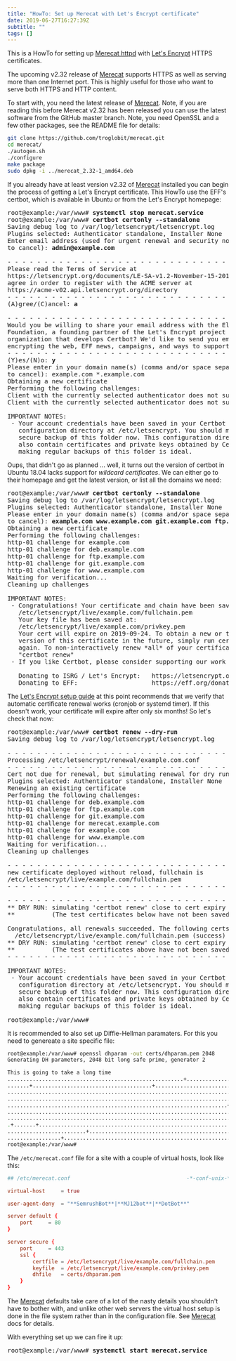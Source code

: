 ```yaml
---
title: "HowTo: Set up Merecat with Let's Encrypt certificate"
date: 2019-06-27T16:27:39Z
subtitle: ""
tags: []
---
```


This is a HowTo for setting up [Merecat httpd][merecat] with [Let's
Encrypt](https://letsencrypt.org/) HTTPS certificates.

The upcoming v2.32 release of [Merecat][] supports HTTPS as well as
serving more than one Internet port.  This is highly useful for those
who want to serve both HTTPS and HTTP content.

To start with, you need the latest release of [Merecat][].  Note, if you
are reading this before Merecat v2.32 has been released you can use the
latest software from the GitHub master branch.  Note, you need OpenSSL
and a few other packages, see the README file for details:

```sh
git clone https://github.com/troglobit/merecat.git
cd merecat/
./autogen.sh
./configure
make package
sudo dpkg -i ../merecat_2.32-1_amd64.deb
```

If you already have at least version v2.32 of [Merecat][] installed you
can begin the process of getting a Let's Encrypt certificate.  This
HowTo use the EFF's certbot, which is available in Ubuntu or from the
Let's Encrypt homepage:

<pre>
root@example:/var/www# <b>systemctl stop merecat.service</b>
root@example:/var/www# <b>certbot certonly --standalone</b>
Saving debug log to /var/log/letsencrypt/letsencrypt.log
Plugins selected: Authenticator standalone, Installer None
Enter email address (used for urgent renewal and security notices)  (Enter 'c'
to cancel): <b>admin@example.com</b>

- - - - - - - - - - - - - - - - - - - - - - - - - - - - - - - - - - - - - - - -
Please read the Terms of Service at
https://letsencrypt.org/documents/LE-SA-v1.2-November-15-2017.pdf. You must
agree in order to register with the ACME server at
https://acme-v02.api.letsencrypt.org/directory
- - - - - - - - - - - - - - - - - - - - - - - - - - - - - - - - - - - - - - - -
(A)gree/(C)ancel: <b>a</b>

- - - - - - - - - - - - - - - - - - - - - - - - - - - - - - - - - - - - - - - -
Would you be willing to share your email address with the Electronic Frontier
Foundation, a founding partner of the Let's Encrypt project and the non-profit
organization that develops Certbot? We'd like to send you email about our work
encrypting the web, EFF news, campaigns, and ways to support digital freedom.
- - - - - - - - - - - - - - - - - - - - - - - - - - - - - - - - - - - - - - - -
(Y)es/(N)o: <b>y</b>
Please enter in your domain name(s) (comma and/or space separated)  (Enter 'c'
to cancel): example.com *.example.com
Obtaining a new certificate
Performing the following challenges:
Client with the currently selected authenticator does not support any combination of challenges that will satisfy the CA. You may need to use an authenticator plugin that can do challenges over DNS.
Client with the currently selected authenticator does not support any combination of challenges that will satisfy the CA. You may need to use an authenticator plugin that can do challenges over DNS.

IMPORTANT NOTES:
 - Your account credentials have been saved in your Certbot
   configuration directory at /etc/letsencrypt. You should make a
   secure backup of this folder now. This configuration directory will
   also contain certificates and private keys obtained by Certbot so
   making regular backups of this folder is ideal.
</pre>

Oups, that didn't go as planned ... well, it turns out the version of
certbot in Ubuntu 18.04 lacks support for *wildcard certificates*.  We
can either go to their homepage and get the latest version, or list all
the domains we need:

<pre>
root@example:/var/www# <b>certbot certonly --standalone</b>
Saving debug log to /var/log/letsencrypt/letsencrypt.log
Plugins selected: Authenticator standalone, Installer None
Please enter in your domain name(s) (comma and/or space separated)  (Enter 'c'
to cancel): <b>example.com www.example.com git.example.com ftp.example.com deb.example.com</b>
Obtaining a new certificate
Performing the following challenges:
http-01 challenge for example.com
http-01 challenge for deb.example.com
http-01 challenge for ftp.example.com
http-01 challenge for git.example.com
http-01 challenge for www.example.com
Waiting for verification...
Cleaning up challenges

IMPORTANT NOTES:
 - Congratulations! Your certificate and chain have been saved at:
   /etc/letsencrypt/live/example.com/fullchain.pem
   Your key file has been saved at:
   /etc/letsencrypt/live/example.com/privkey.pem
   Your cert will expire on 2019-09-24. To obtain a new or tweaked
   version of this certificate in the future, simply run certbot
   again. To non-interactively renew *all* of your certificates, run
   "certbot renew"
 - If you like Certbot, please consider supporting our work by:

   Donating to ISRG / Let's Encrypt:   https://letsencrypt.org/donate
   Donating to EFF:                    https://eff.org/donate-le
</pre>

The [Let's Encrypt setup guide][letsguide] at this point recommends that
we verify that automatic certificate renewal works (cronjob or systemd
timer).  If this doesn't work, your certificate will expire after only
six months!  So let's check that now:

<pre>
root@example:/var/www# <b>certbot renew --dry-run</b>
Saving debug log to /var/log/letsencrypt/letsencrypt.log

- - - - - - - - - - - - - - - - - - - - - - - - - - - - - - - - - - - - - - - -
Processing /etc/letsencrypt/renewal/example.com.conf
- - - - - - - - - - - - - - - - - - - - - - - - - - - - - - - - - - - - - - - -
Cert not due for renewal, but simulating renewal for dry run
Plugins selected: Authenticator standalone, Installer None
Renewing an existing certificate
Performing the following challenges:
http-01 challenge for deb.example.com
http-01 challenge for ftp.example.com
http-01 challenge for git.example.com
http-01 challenge for merecat.example.com
http-01 challenge for example.com
http-01 challenge for www.example.com
Waiting for verification...
Cleaning up challenges

- - - - - - - - - - - - - - - - - - - - - - - - - - - - - - - - - - - - - - - -
new certificate deployed without reload, fullchain is
/etc/letsencrypt/live/example.com/fullchain.pem
- - - - - - - - - - - - - - - - - - - - - - - - - - - - - - - - - - - - - - - -

- - - - - - - - - - - - - - - - - - - - - - - - - - - - - - - - - - - - - - - -
** DRY RUN: simulating 'certbot renew' close to cert expiry
**          (The test certificates below have not been saved.)

Congratulations, all renewals succeeded. The following certs have been renewed:
  /etc/letsencrypt/live/example.com/fullchain.pem (success)
** DRY RUN: simulating 'certbot renew' close to cert expiry
**          (The test certificates above have not been saved.)
- - - - - - - - - - - - - - - - - - - - - - - - - - - - - - - - - - - - - - - -

IMPORTANT NOTES:
 - Your account credentials have been saved in your Certbot
   configuration directory at /etc/letsencrypt. You should make a
   secure backup of this folder now. This configuration directory will
   also contain certificates and private keys obtained by Certbot so
   making regular backups of this folder is ideal.

root@example:/var/www#
</pre>

It is recommended to also set up Diffie-Hellman paramaters.  For this
you need to genereate a site specific file:

```sh
root@example:/var/www# openssl dhparam -out certs/dhparam.pem 2048
Generating DH parameters, 2048 bit long safe prime, generator 2

This is going to take a long time
........................................................+.........................................................................
.......+......................................+...................................................................................
.............................................................................................+....................................
..................................................................................................................................
......................................................................+...........................................................
............................................................................................................................+.....
..................................................................................................................................
.+.......+........................................................................................................................
.........................+........................................................................................................
.................+.............................................................++*++*++*++*
root@example:/var/www#
```

The `/etc/merecat.conf` file for a site with a couple of virtual hosts,
look like this:

```conf
## /etc/merecat.conf                                     -*-conf-unix-*-

virtual-host     = true

user-agent-deny  = "**SemrushBot**|**MJ12bot**|**DotBot**"

server default {
    port     = 80
}

server secure {
    port     = 443
    ssl {
        certfile = /etc/letsencrypt/live/example.com/fullchain.pem
        keyfile  = /etc/letsencrypt/live/example.com/privkey.pem
        dhfile   = certs/dhparam.pem
    }
}
```

The [Merecat][] defaults take care of a lot of the nasty details you
shouldn't have to bother with, and unlike other web servers the virtual
host setup is done in the file system rather than in the configuration
file.  See [Merecat][] docs for details.

With everything set up we can fire it up:

<pre>
root@example:/var/www# <b>systemctl start merecat.service</b>
</pre>

[Merecat]: https://merecat.troglobit.com
[letsguide]: https://certbot.eff.org/lets-encrypt/ubuntubionic-other
